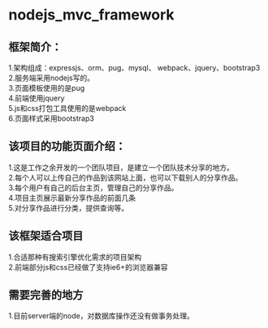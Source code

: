 # nodejs_mvc_framework
## 框架简介：
1.架构组成：expressjs、orm、pug、mysql、 webpack、jquery、bootstrap3<br/>
2.服务端采用nodejs写的。<br/>
3.页面模板使用的是pug<br/>
4.前端使用jquery<br/>
5.js和css打包工具使用的是webpack<br/>
6.页面样式采用bootstrap3<br/>

## 该项目的功能页面介绍：
1.这是工作之余开发的一个团队项目，是建立一个团队技术分享的地方。<br/>
2.每个人可以上传自己的作品到该网站上面，也可以下载别人的分享作品。<br/>
3.每个用户有自己的后台主页，管理自己的分享作品。<br/>
4.项目主页展示最新分享作品的前面几条<br/>
5.对分享作品进行分类，提供查询等。<br/>


## 该框架适合项目
1.合适那种有搜索引擎优化需求的项目架构<br/>
2.前端部分js和css已经做了支持ie6+的浏览器兼容<br/>


## 需要完善的地方
1.目前server端的node，对数据库操作还没有做事务处理。<br/>